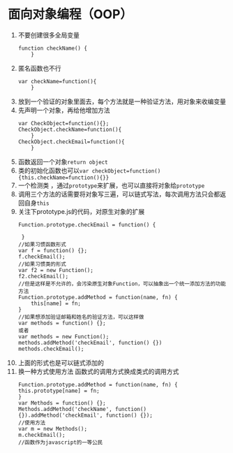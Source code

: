# 面向对象编程（OOP）
1. 不要创建很多全局变量     
    ```
    function checkName() {
        }
    ``` 
2. 匿名函数也不行   
    ```
    var checkName=function(){
        }
    ``` 
3. 放到一个验证的对象里面去，每个方法就是一种验证方法，用对象来收编变量
4. 先声明一个对象，再给他增加方法       
    ```
    var CheckObject=function(){};
    CheckObject.checkName=function(){
        }
    CheckObject.checkEmail=function(){
        }
    ```
5. 函数返回一个对象`return object`
6. 类的初始化函数也可以`var checkObject=function(){this.checkName=function(){}}`
7. 一个检测类 ，通过`prototype`来扩展，也可以直接将对象给`prototype`
8. 调用三个方法的话需要将对象写三遍，可以链式写法，每次调用方法只会都返回自身`this`
9. 关注下prototype.js的代码，对原生对象的扩展
    ```
   Function.prototype.checkEmail = function() {

     }
    //如果习惯函数形式
    var f = function() {};
    f.checkEmail();
    //如果习惯类的形式
    var f2 = new Function();
    f2.checkEmail();
    //但是这样是不允许的，会污染原生对象Function，可以抽象出一个统一添加方法的功能方法
    Function.prototype.addMethod = function(name, fn) {
        this[name] = fn;
    }
    //如果想添加验证邮箱和姓名的验证方法，可以这样做
    var methods = function() {};
    或者
    var methods = new Function();
    methods.addMethod('checkEmail', function() {})
    methods.checkEmail();
    ```
10. 上面的形式也是可以链式添加的
11. 换一种方式使用方法
    函数式的调用方式换成类式的调用方式
    ```
    Function.prototype.addMethod = function(name, fn) {
    this.prototype[name] = fn;
    }
    var Methods = function() {};
    Methods.addMethod('checkName', function() {}).addMethod('checkEmail', function() {});
    //使用方法
    var m = new Methods();
    m.checkEmail();
    //函数作为javascript的一等公民
    ```